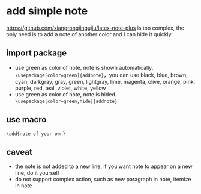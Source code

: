 # add simple note

https://github.com/xiangrongjingujiu/latex-note-plus is too complex, the only need is to add a note of another color and I can hide it quickly

## import package

- use green as color of note, note is shown automatically. ```\usepackage[color=green]{addnote}```，you can use black, blue, brown, cyan, darkgray, gray, green, lightgray, lime, magenta, olive, orange, pink, purple, red, teal, violet, white, yellow
- use green as color of note, note is hided. ```\usepackage[color=green,hide]{addnote}```

## use macro

```\add{note of your own}```

## caveat

- the note is not added to a new line, if you want note to appear on a new line, do it yourself
- do not support complex action, such as new paragraph in note, itemize in note
